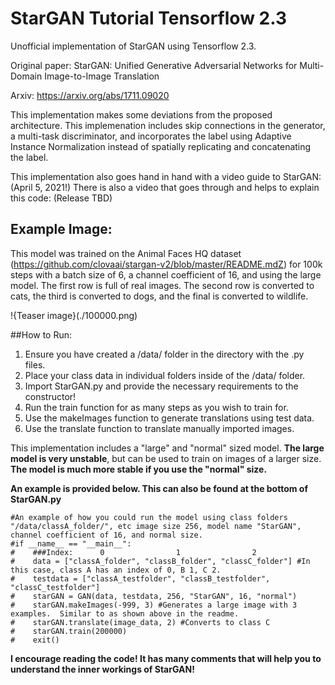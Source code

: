 # StarGAN Tutorial Tensorflow 2.3

Unofficial implementation of StarGAN using Tensorflow 2.3.

Original paper: StarGAN: Unified Generative Adversarial Networks for Multi-Domain Image-to-Image Translation

Arxiv: https://arxiv.org/abs/1711.09020

This implementation makes some deviations from the proposed architecture.  This implemenation includes skip connections in the generator, a multi-task discriminator, and incorporates the label using Adaptive Instance Normalization instead of spatially replicating and concatenating the label.

This implementation also goes hand in hand with a video guide to StarGAN: (April 5, 2021!)
There is also a video that goes through and helps to explain this code: (Release TBD)


## Example Image:
This model was trained on the Animal Faces HQ dataset (https://github.com/clovaai/stargan-v2/blob/master/README.mdZ) for 100k steps with a batch size of 6, a channel coefficient of 16, and using the large model.  The first row is full of real images.  The second row is converted to cats, the third is converted to dogs, and the final is converted to wildlife.

!{Teaser image}(./100000.png)

##How to Run:
1. Ensure you have created a /data/ folder in the directory with the .py files.
2. Place your class data in individual folders inside of the /data/ folder.
3. Import StarGAN.py and provide the necessary requirements to the constructor!
4. Run the train function for as many steps as you wish to train for.
5. Use the makeImages function to generate translations using test data.
6. Use the translate function to translate manually imported images.

This implementation includes a "large" and "normal" sized model.  **The large model is very unstable**, but can be used to train on images of a larger size.  **The model is much more stable if you use the "normal" size.**

**An example is provided below.  This can also be found at the bottom of StarGAN.py**

```
#An example of how you could run the model using class folders "/data/classA_folder/", etc image size 256, model name "StarGAN", channel coefficient of 16, and normal size.
#if __name__ == "__main__":
#    ###Index:      0                1                2
#    data = ["classA_folder", "classB_folder", "classC_folder"] #In this case, class A has an index of 0, B 1, C 2.
#    testdata = ["classA_testfolder", "classB_testfolder", "classC_testfolder"]
#    starGAN = GAN(data, testdata, 256, "StarGAN", 16, "normal")
#    starGAN.makeImages(-999, 3) #Generates a large image with 3 examples.  Similar to as shown above in the readme.
#    starGAN.translate(image_data, 2) #Converts to class C
#    starGAN.train(200000)
#    exit()
```

**I encourage reading the code!  It has many comments that will help you to understand the inner workings of StarGAN!**


